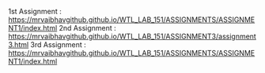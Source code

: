1st Assignment : https://mrvaibhavgithub.github.io/WTL_LAB_151/ASSIGNMENTS/ASSIGNMENT1/index.html
2nd Assignment : https://mrvaibhavgithub.github.io/WTL_LAB_151/ASSIGNMENT3/assignment3.html
3rd Assignment : https://mrvaibhavgithub.github.io/WTL_LAB_151/ASSIGNMENTS/ASSIGNMENT1/index.html
